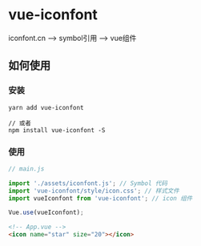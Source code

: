 # vue-iconfont

iconfont.cn --> symbol引用 --> vue组件

## 如何使用

### 安装

```shell
yarn add vue-iconfont

// 或者
npm install vue-iconfont -S
```

### 使用

```javascript
// main.js

import './assets/iconfont.js'; // Symbol 代码
import 'vue-iconfont/style/icon.css'; // 样式文件
import vueIconfont from 'vue-iconfont'; // icon 组件

Vue.use(vueIconfont);
```

```html
<!-- App.vue -->
<icon name="star" size="20"></icon>
```
